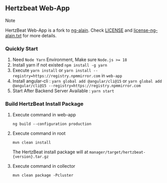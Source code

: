 ## Hertzbeat Web-App        

> [!NOTE]
>
> HertzBeat Web-App is a fork to [ng-alain](https://github.com/ng-alain/ng-alain/). Check [LICENSE](/LICENSE) and [license-ng-alain.txt](/material/licenses/frontend/LICENSE-ng-alain.txt) for more details.


### Quickly Start   

1. Need `Node Yarn` Environment, Make sure `Node.js >= 18`
2. Install yarn if not existed `npm install -g yarn`
3. Execute `yarn install` or `yarn install --registry=https://registry.npmmirror.com` in `web-app`  
4. Install angular-cli : `yarn global add @angular/cli@15` or `yarn global add @angular/cli@15 --registry=https://registry.npmmirror.com`    
5. Start After Backend Server Available : `yarn start`


### Build HertzBeat Install Package    

1. Execute command in web-app  

    ```ng build --configuration production```

2. Execute command in root  

    ```mvn clean install```

    The HertzBeat install package will at `manager/target/hertzbeat-{version}.tar.gz`     

3. Execute command in collector  

    ```mvn clean package -Pcluster```
